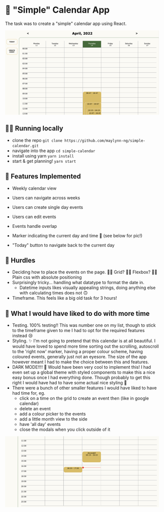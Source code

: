 # 📆 "Simple" Calendar App

The task was to create a "simple" calendar app using React.

![Screenshot of calendar](/public/screenshot-1.png)

## 🏃‍♀️ Running locally

- clone the repo `git clone https://github.com/maylynn-ng/simple-calendar.git`
- navigate into the app `cd simple-calendar`
- install using yarn `yarn install`
- start & get planning! `yarn start`

## 💪 Features Implemented

- Weekly calendar view
- Users can navigate across weeks
- Users can create single day events
- Users can edit events
- Events handle overlap

- Marker indicating the current day and time 📍 (see below for pic!)
- "Today" button to navigate back to the current day

## 🥵 Hurdles

- Deciding how to place the events on the page.
  🙅‍♀️ Grid?
  🙅‍♀️ Flexbox?
  💁‍♀️ Plain css with absolute positioning
- Surprisingly tricky... handling what datatype to format the date in.
  - Datetime inputs likes visually appealing strings, doing anything else with calculating times does not 🙃
- Timeframe. This feels like a big old task for 3 hours!

## 🤔 What I would have liked to do with more time

- Testing. 100% testing!! This was number one on my list, though to stick to the timeframe given to me I had to opt for the required features instead 😢
- Styling. ✨ I'm not going to pretend that this calendar is at all beautiful. I would have loved to spend more time sorting out the scrolling, autoscroll to the 'right now' marker, having a proper colour scheme, having coloured events, generally just not an eyesore. The size of the app however meant I had to make the choice between this and features.
- DARK MODE!!!! 🌚 Would have been very cool to implement this! I had even set up a global theme with styled components to make this a nice easy bonus once I had everything done. Though probably to get this right I would have had to have some actual nice styling 😬
- There were a bunch of other smaller features I would have liked to have had time for, eg.
  - click on a time on the grid to create an event then (like in google calendar)
  - delete an event
  - add a colour picker to the events
  - add a little month view to the side
  - have 'all day' events
  - close the modals when you click outside of it

![Screenshot of today marker](/public/screenshot-2.png)
